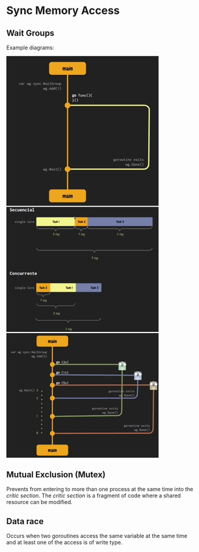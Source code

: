 # Sync Memory Access

## Wait Groups
Example diagrams:

<img src="../media/wg1.png" width="400px"/>

<img src="../media/wg2.png" width="400px"/>

<img src="../media/wg3.png" width="400px"/>


## Mutual Exclusion (Mutex)

Prevents from entering to more than one process at the same time into the _critic section_.
The _critic section_ is a fragment of code where a shared resource can be modified.

## Data race

Occurs when two goroutines access the same variable at the same time and at least one of the access is of write type.